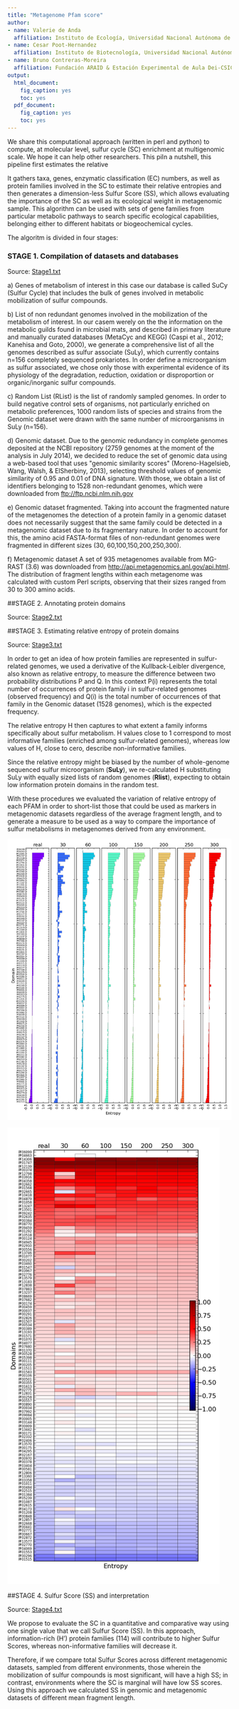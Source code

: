 ```yaml
---
title: "Metagenome Pfam score"
author:
- name: Valerie de Anda
  affiliation: Instituto de Ecología, Universidad Nacional Autónoma de México, México
- name: Cesar Poot-Hernandez 
  affiliation: Instituto de Biotecnología, Universidad Nacional Autónoma de México, México
- name: Bruno Contreras-Moreira
  affiliation: Fundación ARAID & Estación Experimental de Aula Dei-CSIC, Zaragoza, Spain
output:
  html_document:
    fig_caption: yes
    toc: yes
  pdf_document:
    fig_caption: yes
    toc: yes
---
```


We share this computational approach (written in perl and python) to compute, at molecular level, sulfur cycle (SC) enrichment at multigenomic scale. We hope it can help other researchers. This piIn a nutshell, this pipeline first estimates the relative


It gathers taxa, genes, enzymatic classification (EC) numbers, as well as protein families involved in the SC to estimate their relative entropies and then generates a dimension-less Sulfur Score (SS), which allows evaluating the importance of the SC as well as its ecological weight in metagenomic sample. 
This algorithm can be used with sets of gene families from particular metabolic pathways to search specific ecological capabilities, belonging either to different habitats or biogeochemical cycles. 

The algoritm is divided in four stages:

### STAGE 1. Compilation of datasets and databases 

Source: [Stage1.txt](Stage1.txt)

a) Genes of metabolism of interest in this case our database is called SuCy  (Sulfur Cycle) that includes the bulk of genes involved in metabolic mobilization of sulfur compounds. 

b) List of non redundant  genomes involved in the mobilization of the metabolism of interest. In our casem werely on the the information on the  metabolic guilds found in microbial mats, and described in primary literature and manually curated databases (MetaCyc and KEGG)  (Caspi et al., 2012; Kanehisa and Goto, 2000), we generate a comprehensive list of all the genomes described as sulfur associate (SuLy), which currently contains n=156 completely sequenced prokariotes. In order define a microorganism as sulfur associated, we chose only those with experimental evidence of its physiology of the degradation, reduction, oxidation or disproportion or organic/inorganic sulfur compounds.

c) Random List (RList) is the list of randomly sampled genomes. In order to build negative control sets of organisms, not particularly enriched on metabolic preferences, 1000 random lists of species and strains from the Genomic dataset were drawn with the same number of microorganisms in SuLy (n=156).

d) Genomic dataset.  Due to the genomic redundancy in complete genomes deposited at the NCBI repository (2759 genomes at the moment of the analysis in July 2014), we decided to reduce the set of genomic data using a web-based tool that uses "genomic similarity scores" (Moreno-Hagelsieb, Wang, Walsh, & ElSherbiny, 2013), selecting threshold values of genomic similarity of 0.95 and 0.01 of DNA signature. With those, we obtain a list of identifiers belonging to 1528 non-redundant genomes, which were downloaded from ftp://ftp.ncbi.nlm.nih.gov 

e) Genomic dataset fragmented. Taking into account the fragmented nature of the metagenomes  the detection of a protein family in a genomic dataset does not necessarily suggest that the same family could be detected in a metagenomic dataset due to its fragmentary nature. In order to account for this, the amino acid FASTA-format files of non-redundant genomes were fragmented in different sizes (30, 60,100,150,200,250,300).

f) Metagenomic dataset  A set of 935 metagenomes available from MG-RAST (3.6) was downloaded from http://api.metagenomics.anl.gov/api.html. The distribution of fragment lengths within each metagenome was calculated with custom Perl scripts, observing that their sizes ranged from 30 to 300 amino acids. 

##STAGE 2. Annotating protein domains

Source: [Stage2.txt](Stage2.txt)

##STAGE 3. Estimating relative entropy of protein domains

Source: [Stage3.txt](Stage3.txt)

In order to get an idea of how protein families are represented in sulfur-related genomes, we used a derivative of the Kullback-Leibler divergence, also known as relative entropy, to measure the difference between two probability distributions P and Q. In this context P(i) represents the total number of occurrences of protein family i in sulfur-related genomes 
(observed frequency) and  Q(i) is the total number of occurrences of that family in the Genomic dataset (1528 genomes), which is the expected frequency.  

The relative entropy H then captures to what extent a family informs specifically about sulfur metabolism. H values close to 1 correspond to most informative families (enriched among sulfur-related genomes), whereas low values of H, close to cero, describe non-informative families. 

Since the relative entropy might be biased by the number of whole-genome sequenced sulfur microorganism (**SuLy**), we re-calculated H substituting SuLy with equally sized lists of random genomes (**Rlist**), expecting to obtain low information protein domains in the random test. 

With these procedures we evaluated the variation of relative entropy of each PFAM in order to short-list those that could be used as markers in metagenomic datasets regardless of the average fragment length, and to generate a measure to be used as a way to compare the importance of sulfur metabolisms in metagenomes derived from any environment. 

![legend](data/matrices_pfam_entropies.tab_bar.png)

![legend](data/matrices_pfam_entropies.tab_hmap.png)


##STAGE 4. Sulfur Score (SS) and interpretation

Source: [Stage4.txt](Stage4.txt)

We propose to evaluate the SC in a quantitative and comparative way using one single value that we call Sulfur Score (SS). In this approach, information-rich (H’) protein families (114) will contribute to higher Sulfur Scores, whereas non-informative families will decrease it. 
 
Therefore, if we compare total Sulfur Scores across different metagenomic datasets, sampled from different environments, those wherein the mobilization of sulfur compounds is most significant, will have a high SS; in contrast, environments where the SC is marginal will have low SS scores. Using this approach we calculated SS in genomic and metagenomic datasets of different mean fragment length.
